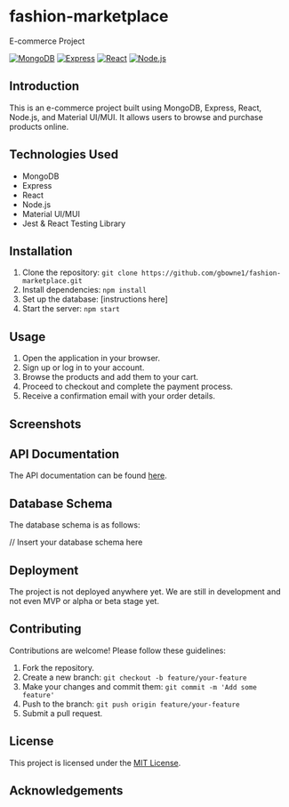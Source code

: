 # fashion-marketplace

E-commerce Project

[![MongoDB](https://img.shields.io/badge/MongoDB-<version>-<color>)](https://www.mongodb.com/)
[![Express](https://img.shields.io/badge/Express-<version>-<color>)](https://expressjs.com/)
[![React](https://img.shields.io/badge/React-<version>-<color>)](https://reactjs.org/)
[![Node.js](https://img.shields.io/badge/Node.js-<version>-<color>)](https://nodejs.org/)

## Introduction

This is an e-commerce project built using MongoDB, Express, React, Node.js, and Material UI/MUI. It allows users to browse and purchase products online.

## Technologies Used

- MongoDB
- Express
- React
- Node.js
- Material UI/MUI
- Jest & React Testing Library

## Installation

1. Clone the repository: `git clone https://github.com/gbowne1/fashion-marketplace.git`
2. Install dependencies: `npm install`
3. Set up the database: [instructions here]
4. Start the server: `npm start`

## Usage

1. Open the application in your browser.
2. Sign up or log in to your account.
3. Browse the products and add them to your cart.
4. Proceed to checkout and complete the payment process.
5. Receive a confirmation email with your order details.

## Screenshots

## API Documentation

The API documentation can be found [here](/docs/api-docs).

## Database Schema

The database schema is as follows:

// Insert your database schema here

## Deployment

The project is not deployed anywhere yet. We are still in development and not even MVP or alpha or beta stage yet.

## Contributing

Contributions are welcome! Please follow these guidelines:

1. Fork the repository.
2. Create a new branch: `git checkout -b feature/your-feature`
3. Make your changes and commit them: `git commit -m 'Add some feature'`
4. Push to the branch: `git push origin feature/your-feature`
5. Submit a pull request.

## License

This project is licensed under the [MIT License](LICENSE).

## Acknowledgements
